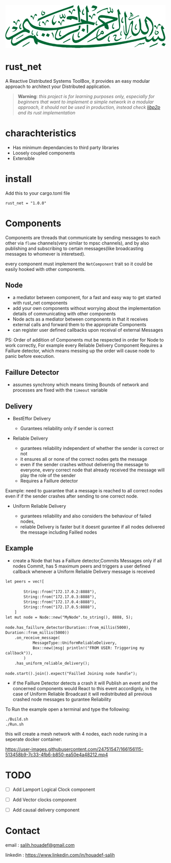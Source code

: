 <p align="center">
<img src="./Bissmillah.svg" class="center"></p>
</p>

# rust_net

A Reactive Distributed Systems ToolBox, it provides an easy modular approach to architect your Distributed application.


> __Warning__:
*this project is for learning purposes only, especially for beginners that want to implement a simple network in a modular approach, it should not be used in production, instead check [libp2p](https://libp2p.io/) and its rust implementation*
# charachteristics

- Has minimum dependancies to third party libraries
- Loosely coupled components
- Extensible

# install

Add this to your cargo.toml file

```
rust_net = "1.0.0"
```

# Components
Components are threads that communicate by sending messages to each other via ```flume``` channels(very similar to mpsc channels), and by also publishing and subscribing to certain messages(like broadcasting messages to whomever is interetsed).

every component must implement the ```NetComponent``` trait so it could be easily hooked with other components.

## Node

- a mediator between component, for a fast and easy way to get started with rust_net components
- add your own components without worrying about the implementation details of communicating with other components
- Node acts as a mediator between components in that it receives external calls and forward them to the appropriate Components
- can register user defined callbacks upon receival of external Messages

PS: Order of addition of Components mut be respected in order for Node to work correctly, For example every Reliable Delivery Component Requires a Faillure detector, which means messing up the order will cause node to panic before execution.

## Faillure Detector

- assumes synchrony which means timing Bounds of network and processes are fixed with the `timeout` variable

## Delivery

- BestEffor Delivery

     - Gurantees reliability only if sender is correct

- Reliable Delivery

     - gurantees reliability independent of whether the sender is correct or not
     - it ensures all or none of the correct nodes gets the message
     - even if the sender crashes without delivering the message to everyone, every correct node that already received the message will play the role of the sender
     - Requires a Faillure detector

Example: need to guarantee that a message is reached to all correct nodes even if if the sender crashes after sending to one correct node.

- Uniform Reliable Delivery

     - gurantees reliability and also considers the behaviour of failed nodes,
     - reliable Delivery is faster but it doesnt gurantee if all nodes delivered the message including Failled nodes

## Example

- create a Node that has a Faillure detector,Commits Messages only if all nodes Commit, has 5 maximum peers and triggers a user defined callback whenever a Uniform Reliable Delivery message is received

```
let peers = vec![

        String::from("172.17.0.2:8888"),
        String::from("172.17.0.3:8888"),
        String::from("172.17.0.4:8888"),
        String::from("172.17.0.5:8888"),
    ]
let mut node = Node::new("MyNode".to_string(), 8888, 5);

node.has_faillure_detector(Duration::from_millis(5000), Duration::from_millis(5000))
    .on_receive_message(
            MessageType::UniformReliableDelivery,
            Box::new(|msg| println!("FROM USER: Triggering my callback")),
        )
    .has_uniform_reliable_delivery();

node.start().join().expect("Failled Joining node handle");
```

- if the Faillure Detector detects a crash it will Publish an event and the concerned components would React to this event accordignly, in the case of Uniform Reliable Broadcast it will redistributed all previous crashed node messages to gurantee Reliability

To Run the example open a terminal and type the following:

```
./Build.sh
./Run.sh
```

this will create a mesh network with 4 nodes, each node runing in a seperate docker container:

https://user-images.githubusercontent.com/24751547/166156115-513458b9-7c33-4fb6-b850-ea50e4a48212.mp4

# TODO
- [ ] Add Lamport Logical Clock component
- [ ] Add Vector clocks component
- [ ] Add causal delivery component

 
# Contact

email : salih.houadef@gmail.com

linkedin : https://www.linkedin.com/in/houadef-salih
